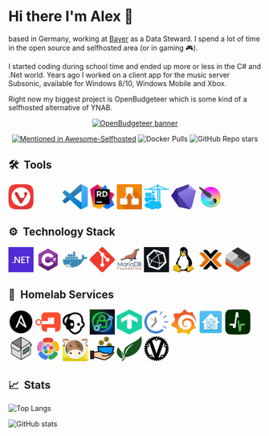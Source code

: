 # Hi there I'm Alex 👋

based in Germany, working at [Bayer](https://www.bayer.com) as a Data Steward. I spend a lot of time in the open source and selfhosted area (or in gaming 🎮).

I started coding during school time and ended up more or less in the C# and .Net world. Years ago I worked on a client app for the music server Subsonic, available for Windows 8/10, Windows Mobile and Xbox.

Right now my biggest project is OpenBudgeteer which is some kind of a selfhosted alternative of YNAB.

<p align="center">
    <a href="https://github.com/TheAxelander/OpenBudgeteer" target="_blank"> <img alt="OpenBudgeteer banner" src="https://github.com/TheAxelander/OpenBudgeteer/blob/master/assets/banner.png?raw=true"> </a>    
</p>

<p align="center">
    <a href="https://github.com/awesome-selfhosted/awesome-selfhosted#money-budgeting--management"><img alt="Mentioned in Awesome-Selfhosted" src="https://awesome.re/mentioned-badge.svg"></a>
    <img alt="Docker Pulls" src="https://img.shields.io/docker/pulls/axelander/openbudgeteer">
    <img alt="GitHub Repo stars" src="https://img.shields.io/github/stars/TheAxelander/OpenBudgeteer">
</p>

## 🛠️ &nbsp;Tools

<a href="https://vivaldi.com" target="_blank"><img src="https://raw.githubusercontent.com/TheAxelander/TheAxelander/main/assets/vivaldi.png" alt="vivaldi" width="50" height="50"/></a>
<a href="https://github.com" target="_blank"><img src="https://raw.githubusercontent.com/TheAxelander/TheAxelander/main/assets/github-mark-white.png" alt="github" width="50" height="50"/></a>
<a href="https://code.visualstudio.com" target="_blank"><img src="https://raw.githubusercontent.com/TheAxelander/TheAxelander/main/assets/code.png" alt="vscode" width="50" height="50"/></a>
<a href="https://www.jetbrains.com/de-de/rider" target="_blank"><img src="https://raw.githubusercontent.com/TheAxelander/TheAxelander/main/assets/rider.png" alt="rider" width="50" height="50"/></a>
<a href="https://draw.io" target="_blank"><img src="https://raw.githubusercontent.com/TheAxelander/TheAxelander/main/assets/drawio.png" alt="draw.io" width="50" height="50"/></a>
<a href="https://portainer.io" target="_blank"><img src="https://raw.githubusercontent.com/TheAxelander/TheAxelander/main/assets/portainer.png" alt="portainer" width="50" height="50"/></a>
<a href="https://obsidian.md" target="_blank"><img src="https://raw.githubusercontent.com/TheAxelander/TheAxelander/main/assets/obsidian.png" alt="obsidian" width="50" height="50"/></a>
<a href="https://krita.org" target="_blank"><img src="https://raw.githubusercontent.com/TheAxelander/TheAxelander/main/assets/krita.png" alt="krita" width="50" height="50"/></a>

## ⚙️ &nbsp;Technology Stack

<a href="https://dotnet.microsoft.com" target="_blank"><img src="https://raw.githubusercontent.com/TheAxelander/TheAxelander/main/assets/dotnet.svg" alt="dotnet" width="50" height="50"/></a>
<a href="https://learn.microsoft.com/en-us/dotnet/csharp/tour-of-csharp" target="_blank"><img src="https://raw.githubusercontent.com/TheAxelander/TheAxelander/main/assets/csharpv2.png" alt="csharp" width="50" height="50"/></a>
<a href="https://docker.com" target="_blank"><img src="https://raw.githubusercontent.com/TheAxelander/TheAxelander/main/assets/docker.png" alt="docker" width="50" height="50"/></a>
<a href="https://git-scm.com" target="_blank"><img src="https://raw.githubusercontent.com/TheAxelander/TheAxelander/main/assets/git.svg" alt="git" width="50" height="50"/></a>
<a href="https://github.com/MariaDB" target="_blank"><img src="https://raw.githubusercontent.com/TheAxelander/TheAxelander/main/assets/mariadb.png" alt="mariadb" width="50" height="50"/></a>
<a href="https://github.com/influxdata/influxdb" target="_blank"><img src="https://raw.githubusercontent.com/TheAxelander/TheAxelander/main/assets/influxdb.png" alt="influxdb" width="50" height="50"/></a>
<a href="https://linux.org" target="_blank"><img src="https://raw.githubusercontent.com/TheAxelander/TheAxelander/main/assets/linux.svg" alt="linux" width="50" height="50"/></a>
<a href="https://proxmox.com" target="_blank"><img src="https://raw.githubusercontent.com/TheAxelander/TheAxelander/main/assets/proxmox.png" alt="proxmox" width="50" height="50"/></a>
<a href="https://linuxcontainers.org" target="_blank"><img src="https://raw.githubusercontent.com/TheAxelander/TheAxelander/main/assets/lxc.png" alt="lxc" width="50" height="50"/></a>

## 🧪 &nbsp;Homelab Services

<a href="https://github.com/ansible/ansible" target="_blank"><img src="https://raw.githubusercontent.com/TheAxelander/TheAxelander/main/assets/ansible.png" alt="ansible" width="50" height="50"/></a>
<a href="https://github.com/goauthentik/authentik" target="_blank"><img src="https://raw.githubusercontent.com/TheAxelander/TheAxelander/main/assets/authentik.png" alt="authentik" width="50" height="50"/></a>
<a href="https://github.com/borgmatic-collective/borgmatic" target="_blank"><img src="https://raw.githubusercontent.com/TheAxelander/TheAxelander/main/assets/borgmatic.png" alt="borgmatic" width="50" height="50"/></a>
<a href="https://github.com/caddyserver/caddy" target="_blank"><img src="https://raw.githubusercontent.com/TheAxelander/TheAxelander/main/assets/caddy.png" alt="caddy" width="50" height="50"/></a>
<a href="https://checkmk.com" target="_blank"><img src="https://raw.githubusercontent.com/TheAxelander/TheAxelander/main/assets/checkmk.png" alt="checkmk" width="50" height="50"/></a>
<a href="https://github.com/jhuckaby/Cronicle" target="_blank"><img src="https://raw.githubusercontent.com/TheAxelander/TheAxelander/main/assets/cronicle.png" alt="cronicle" width="50" height="50"/></a>
<a href="https://github.com/grafana/grafana" target="_blank"><img src="https://raw.githubusercontent.com/TheAxelander/TheAxelander/main/assets/grafana.png" alt="grafana" width="50" height="50"/></a>
<a href="https://github.com/home-assistant/core" target="_blank"><img src="https://raw.githubusercontent.com/TheAxelander/TheAxelander/main/assets/hass.png" alt="hass" width="50" height="50"/></a>
<a href="https://github.com/healthchecks/healthchecks" target="_blank"><img src="https://raw.githubusercontent.com/TheAxelander/TheAxelander/main/assets/healthchecks.png" alt="healthchecks" width="50" height="50"/></a>
<a href="https://github.com/sysadminsmedia/homebox" target="_blank"><img src="https://raw.githubusercontent.com/TheAxelander/TheAxelander/main/assets/homebox.svg" alt="homebox" width="50" height="50"/></a>
<a href="https://github.com/immich-app/immich" target="_blank"><img src="https://raw.githubusercontent.com/TheAxelander/TheAxelander/main/assets/immich.png" alt="immich" width="50" height="50"/></a>
<a href="https://github.com/mailcow/mailcow-dockerized" target="_blank"><img src="https://raw.githubusercontent.com/TheAxelander/TheAxelander/main/assets/mailcow.png" alt="mailcow" width="50" height="50"/></a>
<a href="https://github.com/TheAxelander/OpenBudgeteer" target="_blank"><img src="https://raw.githubusercontent.com/TheAxelander/TheAxelander/main/assets/openbudgeteer.png" alt="openbudgeteer" width="50" height="50"/></a>
<a href="https://github.com/paperless-ngx/paperless-ngx" target="_blank"><img src="https://raw.githubusercontent.com/TheAxelander/TheAxelander/main/assets/paperless-ng.png" alt="paperless-ng" width="50" height="50"/></a>
<a href="https://github.com/dani-garcia/vaultwarden" target="_blank"><img src="https://raw.githubusercontent.com/TheAxelander/TheAxelander/main/assets/vaultwarden.svg" alt="vaultwarden" width="50" height="50"/></a>

## 📈 &nbsp;Stats

![Top Langs](https://github-readme-stats.vercel.app/api/top-langs/?username=TheAxelander&layout=compact&theme=gruvbox)

![GitHub stats](https://github-readme-stats.vercel.app/api?username=TheAxelander&show_icons=true&theme=gruvbox)